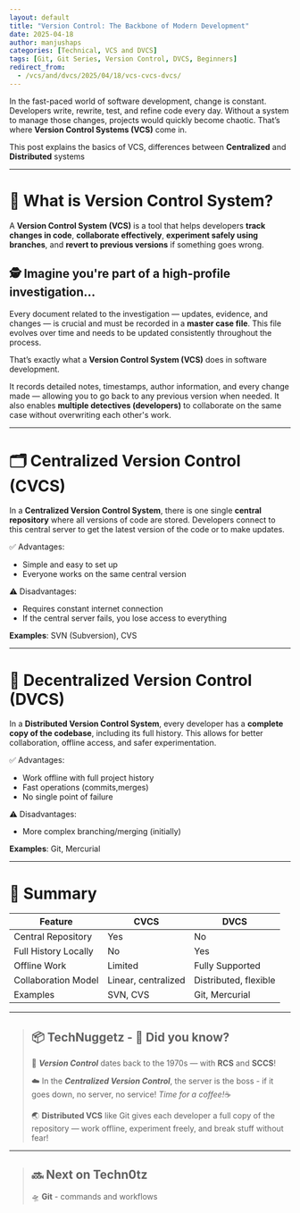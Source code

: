 ```yaml
---
layout: default
title: "Version Control: The Backbone of Modern Development"
date: 2025-04-18
author: manjushaps
categories: [Technical, VCS and DVCS]
tags: [Git, Git Series, Version Control, DVCS, Beginners]
redirect_from:
  - /vcs/and/dvcs/2025/04/18/vcs-cvcs-dvcs/
---
```


In the fast-paced world of software development, change is constant. Developers write, rewrite, test, and refine code every day. Without a system to manage those changes, projects would quickly become chaotic. That’s where **Version Control Systems (VCS)** come in.

This post explains the basics of VCS, differences between **Centralized** and **Distributed** systems

---

# 🧾 What is Version Control System?

A **Version Control System (VCS)** is a tool that helps developers **track changes in code**, **collaborate effectively**, **experiment safely using branches**, and **revert to previous versions** if something goes wrong.

## 🕵️ Imagine you're part of a high-profile investigation...

Every document related to the investigation — updates, evidence, and changes — is crucial and must be recorded in a **master case file**. This file evolves over time and needs to be updated consistently throughout the process.

That’s exactly what a **Version Control System (VCS)** does in software development.

It records detailed notes, timestamps, author information, and every change made — allowing you to go back to any previous version when needed. It also enables **multiple detectives (developers)** to collaborate on the same case without overwriting each other's work.

---

# 🗂️ Centralized Version Control (CVCS)

In a **Centralized Version Control System**, there is one single **central repository** where all versions of code are stored. Developers connect to this central server to get the latest version of the code or to make updates.

✅ Advantages:
- Simple and easy to set up
- Everyone works on the same central version

⚠️ Disadvantages:
- Requires constant internet connection
- If the central server fails, you lose access to everything

**Examples**: SVN (Subversion), CVS

---

# 🔄 Decentralized Version Control (DVCS)

In a **Distributed Version Control System**, every developer has a **complete copy of the codebase**, including its full history. This allows for better collaboration, offline access, and safer experimentation.

✅ Advantages:
- Work offline with full project history
- Fast operations (commits,merges)
- No single point of failure

⚠️ Disadvantages:
- More complex branching/merging (initially)

**Examples**: Git, Mercurial

---

# 📄 Summary

| **Feature**             | **CVCS**               | **DVCS**                 |
|-------------------------|------------------------|---------------------------|
| Central Repository      | Yes                    | No                        |
| Full History Locally    | No                     | Yes                       |
| Offline Work            | Limited                | Fully Supported           |
| Collaboration Model     | Linear, centralized    | Distributed, flexible     |
| Examples                | SVN, CVS               | Git, Mercurial            |


---

> ## 📦 **TechNuggetz** - 📆 **Did you know?**  
>   
> 🧠 ***Version Control*** dates back to the 1970s — with **RCS** and **SCCS**!
>
> ☁️ In the ***Centralized Version Control***, the server is the boss - if it goes down, no server, no service! *Time for a coffee!*☕
>
> 🌏 **Distributed VCS** like Git gives each developer a full copy of the repository — work offline, experiment freely, and break stuff without fear!

---

> ## 🔜 **Next on Techn0tz**
>
> 🛸 **Git** - commands and workflows
